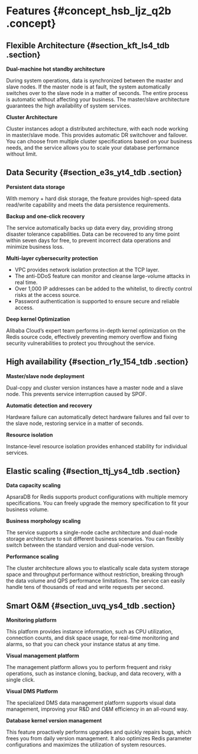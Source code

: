 # Features {#concept_hsb_ljz_q2b .concept}

## Flexible Architecture {#section_kft_ls4_tdb .section}

**Dual-machine hot standby architecture**

During system operations, data is synchronized between the master and slave nodes. If the master node is at fault, the system automatically switches over to the slave node in a matter of seconds. The entire process is automatic without affecting your business. The master/slave architecture guarantees the high availability of system services.

**Cluster Architecture**

Cluster instances adopt a distributed architecture, with each node working in master/slave mode. This provides automatic DR switchover and failover. You can choose from multiple cluster specifications based on your business needs, and the service allows you to scale your database performance without limit.

## Data Security {#section_e3s_yt4_tdb .section}

**Persistent data storage**

With memory + hard disk storage, the feature provides high-speed data read/write capability and meets the data persistence requirements.

**Backup and one-click recovery**

The service automatically backs up data every day, providing strong disaster tolerance capabilities. Data can be recovered to any time point within seven days for free, to prevent incorrect data operations and minimize business loss.

**Multi-layer cybersecurity protection**

-   VPC provides network isolation protection at the TCP layer.
-   The anti-DDoS feature can monitor and cleanse large-volume attacks in real time.
-   Over 1,000 IP addresses can be added to the whitelist, to directly control risks at the access source.
-   Password authentication is supported to ensure secure and reliable access.

**Deep kernel Optimization**

Alibaba Cloud’s expert team performs in-depth kernel optimization on the Redis source code, effectively preventing memory overflow and fixing security vulnerabilities to protect you throughout the service.

## High availability {#section_r1y_154_tdb .section}

**Master/slave node deployment**

Dual-copy and cluster version instances have a master node and a slave node. This prevents service interruption caused by SPOF.

**Automatic detection and recovery**

Hardware failure can automatically detect hardware failures and fail over to the slave node, restoring service in a matter of seconds.

**Resource isolation**

Instance-level resource isolation provides enhanced stability for individual services.

## Elastic scaling {#section_ttj_ys4_tdb .section}

**Data capacity scaling**

ApsaraDB for Redis supports product configurations with multiple memory specifications. You can freely upgrade the memory specification to fit your business volume.

**Business morphology scaling**

The service supports a single-node cache architecture and dual-node storage architecture to suit different business scenarios. You can flexibly switch between the standard version and dual-node version.

**Performance scaling**

The cluster architecture allows you to elastically scale data system storage space and throughput performance without restriction, breaking through the data volume and QPS performance limitations. The service can easily handle tens of thousands of read and write requests per second.

## Smart O&M {#section_uvq_ys4_tdb .section}

**Monitoring platform**

This platform provides instance information, such as CPU utilization, connection counts, and disk space usage, for real-time monitoring and alarms, so that you can check your instance status at any time.

**Visual management platform**

The management platform allows you to perform frequent and risky operations, such as instance cloning, backup, and data recovery, with a single click.

**Visual DMS Platform**

The specialized DMS data management platform supports visual data management, improving your R&D and O&M efficiency in an all-round way.

**Database kernel version management**

This feature proactively performs upgrades and quickly repairs bugs, which frees you from daily version management. It also optimizes Redis parameter configurations and maximizes the utilization of system resources.

